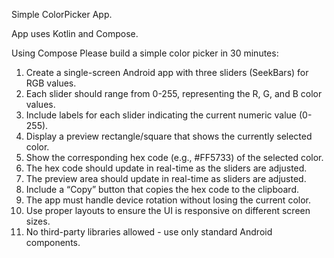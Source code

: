 Simple ColorPicker App. 

App uses Kotlin and Compose.

Using Compose
Please build a simple color picker in 30 minutes:

1. Create a single-screen Android app with three sliders (SeekBars) for RGB values. 
2. Each slider should range from 0-255, representing the R, G, and B color values. 
3. Include labels for each slider indicating the current numeric value (0-255). 
4. Display a preview rectangle/square that shows the currently selected color. 
5. Show the corresponding hex code (e.g., #FF5733) of the selected color. 
6. The hex code should update in real-time as the sliders are adjusted. 
7. The preview area should update in real-time as sliders are adjusted. 
8. Include a “Copy” button that copies the hex code to the clipboard. 
9. The app must handle device rotation without losing the current color. 
10. Use proper layouts to ensure the UI is responsive on different screen sizes. 
11. No third-party libraries allowed - use only standard Android components. 
